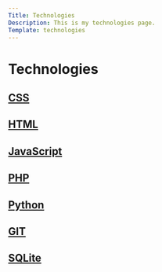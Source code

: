 ```yaml
---
Title: Technologies
Description: This is my technologies page.
Template: technologies
---
```



Technologies
====================

<div class="box span1">
    <h2><a href="%base_url%?technology/css">CSS</a></h2>
</div>

<div class="box span2">
    <h2><a href="%base_url%?technology/html">HTML</a></h2>
</div>

<div class="box span2">
    <h2><a href="%base_url%?technology/javascript">JavaScript</a></h2>
</div>

<div class="box span1">
    <h2><a href="%base_url%?technology/php">PHP</a></h2>
</div>

<div class="box span3">
    <h2><a href="%base_url%?technology/python">Python</a></h2>
</div>

<div class="box span1">
    <h2><a href="%base_url%?technology/git">GIT</a></h2>
</div>

<div class="box span2">
    <h2><a href="%base_url%?technology/sqlite">SQLite</a></h2>
</div>
